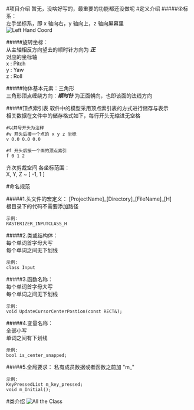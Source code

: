 #项目介绍
暂无，没啥好写的，最重要的功能都还没做呢
#定义介绍
#####坐标系：  
左手坐标系，即 x 轴向右，y 轴向上，z 轴向屏幕里  
![Left Hand Coord](http://139.129.34.47/reference/lefthandcoord.jpg)  

#####旋转坐标：  
从主轴相反方向望去的顺时针方向为 ___正___  
对应的坐标轴  
x : Pitch  
y : Yaw  
z : Roll  

#####物体基本元素：三角形  
三角形顶点缠绕方向：___顺时针___ 为正面朝向，也即该面的法线方向  

#####顶点索引表
软件中的模型采用顶点索引表的方式进行储存与表示  
相关数据在文件中的储存格式如下，每行开头无缩进无空格
	
	#以井号开头为注释
	#v 开头后接一个点的 x y z 坐标
	v 0.0 0.0 0.0

	#f 开头后接一个面的顶点索引
	f 0 1 2


齐次剪裁空间 各坐标范围：  
X, Y, Z ~ [ -1, 1 ]
  
#命名规范

#####1.头文件的宏定义：
[ProjectName]\_[Directory]\_[FileName]\_[H]   
根目录下的代码不需要添加路径 

	示例:
	RASTERIZER_INPUTCLASS_H
	
#####2.类或结构体：  
每个单词首字母大写  
每个单词之间无下划线
	
	示例:
	class Input

#####3.函数名称：  
每个单词首字母大写  
每个单词之间无下划线

	示例:
	void UpdateCursorCenterPostion(const RECT&);

#####4.变量名称：  
全部小写  
单词之间有下划线  

	示例:
	bool is_center_snapped;

#####5.全局要求：
私有成员数据或者函数之前加 "m\_"  

	示例:
	KeyPressedList m_key_pressed;
	void m_Initial();

#类介绍
![All the Class](http://139.129.34.47/reference/ClassDiagram.png)